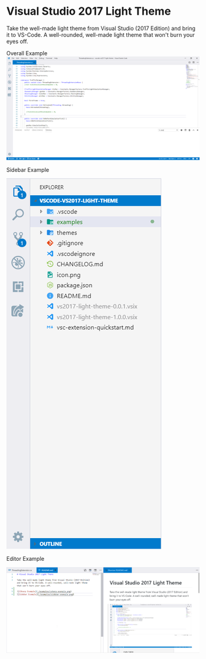# Visual Studio 2017 Light Theme

Take the well-made light theme from Visual Studio (2017 Edition) and bring it to VS-Code. A well-rounded, well-made light theme that won't burn your eyes off.

Overall Example
![CSharp Example](./examples/csharp-example.png)


Sidebar Example

![Sidebar Example](./examples/sidebar-example.png)

Editor Example

![Editor Example](./examples/editor-example.png)